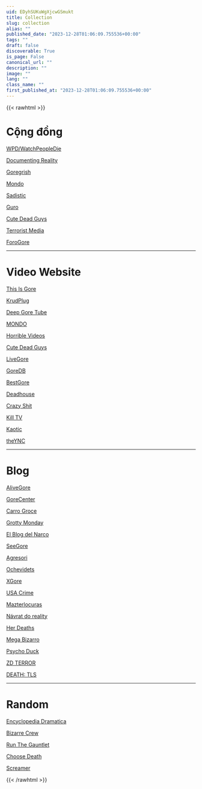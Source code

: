 ```yaml
---
uid: EDyhSUKuWgXjcwGSmukt
title: Collection
slug: collection
alias: ""
published_date: "2023-12-28T01:06:09.755536+00:00"
tags: ""
draft: false
discoverable: True
is_page: False
canonical_url: ""
description: ""
image: ""
lang: ""
class_name: ""
first_published_at: "2023-12-28T01:06:09.755536+00:00"
---
```

{{< rawhtml >}}
<h1>Cộng đồng</h1>
<p><a href="https://watchpeopledie.tv/">WPD/WatchPeopleDie</a></p>
<p><a href="https://documentingreality.com">Documenting Reality</a></p>
<p><a href="https://goregrish.com/">Goregrish</a></p>
<p><a href="https://forums.mondo.tube/index.php">Mondo</a></p>
<p><a href="https://www.sadistic.pl/index.htm">Sadistic</a></p>
<p><a href="https://guro.cx/">Guro</a></p>
<p><a href="https://cutedeadguys.net/">Cute Dead Guys</a></p>
<p><a href="https://terroristmedia.com/nukem/forum/">Terrorist Media</a></p>
<p><a href="https://forogore.net/">ForoGore</a></p>
<hr>
<h1>Video Website</h1>
<p><a href="https://thisisgore.com/videos">This Is Gore</a></p>
<p><a href="https://krudplug.net/">KrudPlug</a></p>
<p><a href="https://deepgoretube.site/">Deep Gore Tube</a></p>
<p><a href="https://www.mondo.tube/">MONDO</a></p>
<p><a href="https://guro.cx/">Horrible Videos</a></p>
<p><a href="https://horriblevideos.com/">Cute Dead Guys</a></p>
<p><a href="https://www.livegore.com/">LiveGore</a></p>
<p><a href="https://goredb.com/">GoreDB</a></p>
<p><a href="https://bestgore.fun/">BestGore</a></p>
<p><a href="https://deadhouse.xyz/">Deadhouse</a></p>
<p><a href="https://crazyshit.com/">Crazy Shit</a></p>
<p><a href="https://killtv.me/deathrow/">Kill TV</a></p>
<p><a href="https://kaotic.com/">Kaotic</a></p>
<p><a href="https://theync.com/">theYNC</a></p>
<hr>
<h1>Blog</h1>
<p><a href="https://alivegore.com/">AliveGore</a></p>
<p><a href="https://www.gorecenter.com/">GoreCenter</a></p>
<p><a href="http://carro-groce.com/">Carro Groce</a></p>
<p><a href="http://grotty-monday.com/">Grotty Monday</a></p>
<p><a href="https://elblogdelnarco.com/">El Blog del Narco</a></p>
<p><a href="https://seegore.com/">SeeGore</a></p>
<p><a href="http://www.agresori.com/">Agresori</a></p>
<p><a href="http://www.ochevidets.ru/">Ochevidets</a></p>
<p><a href="https://xgore.net/">XGore</a></p>
<p><a href="https://usacrime.com/">USA Crime</a></p>
<p><a href="https://www.mazterlocuras.net/">Mazterlocuras</a></p>
<p><a href="https://navratdoreality.cz/">Návrat do reality</a></p>
<p><a href="https://herdeaths.net/">Her Deaths</a></p>
<p><a href="https://megabizarro.net/">Mega Bizarro</a></p>
<p><a href="https://psychoduck2.net/">Psycho Duck</a></p>
<p><a href="https://www.zdterror.com/">ZD TERROR</a></p>
<p><a href="https://www.death-thelastchapiters.net/">DEATH: TLS</a></p>
<hr>
<h1>Random</h1>
<p><a href="https://encyclopediadramatica.online/Main_Page">Encyclopedia Dramatica</a></p>
<p><a href="https://bizarrecrew.com/">Bizarre Crew</a></p>
<p><a href="https://runthegauntlet.org/">Run The Gauntlet</a></p>
<p><a href="http://choosedeath.free.fr/Pages/Main.htm">Choose Death</a></p>
<p><a href="https://screamer.wiki/">Screamer</a></p>
{{< /rawhtml >}}
